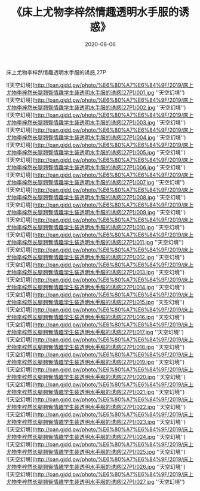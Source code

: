 ﻿---
layout: post
title:  《床上尤物李梓然情趣透明水手服的诱惑》
date:   2020-08-06
img: http://pan.gjdd.pw/photo/%E6%80%A7%E6%84%9F/2019/床上尤物李梓然长腿翘臀情趣学生装透明水手服的诱惑[27P]/000.jpg
categories: [美女, 性感, 泳衣]
---

床上尤物李梓然情趣透明水手服的诱惑,27P

![天空幻境](http://pan.gjdd.pw/photo/%E6%80%A7%E6%84%9F/2019/床上尤物李梓然长腿翘臀情趣学生装透明水手服的诱惑[27P]/001.jpg ''天空幻境'') <br>
![天空幻境](http://pan.gjdd.pw/photo/%E6%80%A7%E6%84%9F/2019/床上尤物李梓然长腿翘臀情趣学生装透明水手服的诱惑[27P]/002.jpg ''天空幻境'') <br>
![天空幻境](http://pan.gjdd.pw/photo/%E6%80%A7%E6%84%9F/2019/床上尤物李梓然长腿翘臀情趣学生装透明水手服的诱惑[27P]/003.jpg ''天空幻境'') <br>
![天空幻境](http://pan.gjdd.pw/photo/%E6%80%A7%E6%84%9F/2019/床上尤物李梓然长腿翘臀情趣学生装透明水手服的诱惑[27P]/004.jpg ''天空幻境'') <br>
![天空幻境](http://pan.gjdd.pw/photo/%E6%80%A7%E6%84%9F/2019/床上尤物李梓然长腿翘臀情趣学生装透明水手服的诱惑[27P]/005.jpg ''天空幻境'') <br>
![天空幻境](http://pan.gjdd.pw/photo/%E6%80%A7%E6%84%9F/2019/床上尤物李梓然长腿翘臀情趣学生装透明水手服的诱惑[27P]/006.jpg ''天空幻境'') <br>
![天空幻境](http://pan.gjdd.pw/photo/%E6%80%A7%E6%84%9F/2019/床上尤物李梓然长腿翘臀情趣学生装透明水手服的诱惑[27P]/007.jpg ''天空幻境'') <br>
![天空幻境](http://pan.gjdd.pw/photo/%E6%80%A7%E6%84%9F/2019/床上尤物李梓然长腿翘臀情趣学生装透明水手服的诱惑[27P]/008.jpg ''天空幻境'') <br>
![天空幻境](http://pan.gjdd.pw/photo/%E6%80%A7%E6%84%9F/2019/床上尤物李梓然长腿翘臀情趣学生装透明水手服的诱惑[27P]/009.jpg ''天空幻境'') <br>
![天空幻境](http://pan.gjdd.pw/photo/%E6%80%A7%E6%84%9F/2019/床上尤物李梓然长腿翘臀情趣学生装透明水手服的诱惑[27P]/010.jpg ''天空幻境'') <br>
![天空幻境](http://pan.gjdd.pw/photo/%E6%80%A7%E6%84%9F/2019/床上尤物李梓然长腿翘臀情趣学生装透明水手服的诱惑[27P]/011.jpg ''天空幻境'') <br>
![天空幻境](http://pan.gjdd.pw/photo/%E6%80%A7%E6%84%9F/2019/床上尤物李梓然长腿翘臀情趣学生装透明水手服的诱惑[27P]/012.jpg ''天空幻境'') <br>
![天空幻境](http://pan.gjdd.pw/photo/%E6%80%A7%E6%84%9F/2019/床上尤物李梓然长腿翘臀情趣学生装透明水手服的诱惑[27P]/013.jpg ''天空幻境'') <br>
![天空幻境](http://pan.gjdd.pw/photo/%E6%80%A7%E6%84%9F/2019/床上尤物李梓然长腿翘臀情趣学生装透明水手服的诱惑[27P]/014.jpg ''天空幻境'') <br>
![天空幻境](http://pan.gjdd.pw/photo/%E6%80%A7%E6%84%9F/2019/床上尤物李梓然长腿翘臀情趣学生装透明水手服的诱惑[27P]/015.jpg ''天空幻境'') <br>
![天空幻境](http://pan.gjdd.pw/photo/%E6%80%A7%E6%84%9F/2019/床上尤物李梓然长腿翘臀情趣学生装透明水手服的诱惑[27P]/016.jpg ''天空幻境'') <br>
![天空幻境](http://pan.gjdd.pw/photo/%E6%80%A7%E6%84%9F/2019/床上尤物李梓然长腿翘臀情趣学生装透明水手服的诱惑[27P]/017.jpg ''天空幻境'') <br>
![天空幻境](http://pan.gjdd.pw/photo/%E6%80%A7%E6%84%9F/2019/床上尤物李梓然长腿翘臀情趣学生装透明水手服的诱惑[27P]/018.jpg ''天空幻境'') <br>
![天空幻境](http://pan.gjdd.pw/photo/%E6%80%A7%E6%84%9F/2019/床上尤物李梓然长腿翘臀情趣学生装透明水手服的诱惑[27P]/019.jpg ''天空幻境'') <br>
![天空幻境](http://pan.gjdd.pw/photo/%E6%80%A7%E6%84%9F/2019/床上尤物李梓然长腿翘臀情趣学生装透明水手服的诱惑[27P]/020.jpg ''天空幻境'') <br>
![天空幻境](http://pan.gjdd.pw/photo/%E6%80%A7%E6%84%9F/2019/床上尤物李梓然长腿翘臀情趣学生装透明水手服的诱惑[27P]/021.jpg ''天空幻境'') <br>
![天空幻境](http://pan.gjdd.pw/photo/%E6%80%A7%E6%84%9F/2019/床上尤物李梓然长腿翘臀情趣学生装透明水手服的诱惑[27P]/022.jpg ''天空幻境'') <br>
![天空幻境](http://pan.gjdd.pw/photo/%E6%80%A7%E6%84%9F/2019/床上尤物李梓然长腿翘臀情趣学生装透明水手服的诱惑[27P]/023.jpg ''天空幻境'') <br>
![天空幻境](http://pan.gjdd.pw/photo/%E6%80%A7%E6%84%9F/2019/床上尤物李梓然长腿翘臀情趣学生装透明水手服的诱惑[27P]/024.jpg ''天空幻境'') <br>
![天空幻境](http://pan.gjdd.pw/photo/%E6%80%A7%E6%84%9F/2019/床上尤物李梓然长腿翘臀情趣学生装透明水手服的诱惑[27P]/025.jpg ''天空幻境'') <br>
![天空幻境](http://pan.gjdd.pw/photo/%E6%80%A7%E6%84%9F/2019/床上尤物李梓然长腿翘臀情趣学生装透明水手服的诱惑[27P]/026.jpg ''天空幻境'') <br>
![天空幻境](http://pan.gjdd.pw/photo/%E6%80%A7%E6%84%9F/2019/床上尤物李梓然长腿翘臀情趣学生装透明水手服的诱惑[27P]/027.jpg ''天空幻境'') <br>
